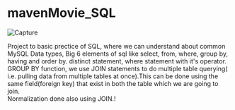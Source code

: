 # mavenMovie_SQL
![Capture](https://user-images.githubusercontent.com/92789707/177144023-666e15fd-8633-4526-ae7b-576b869bc602.PNG)


Project to basic prectice of SQL, where we can understand about common MySQL Data types, Big 6 elements of sql like select, from, where, group by, having and order by.
distinct statement, where statement with it's operator.
GROUP BY function, we use JOIN statements to do multiple table querying( i.e. pulling data from multiple tables at once).This can be done using the same field(foreign  key) that exist in both the table which we are going to join.  
Normalization done also using JOIN.!
